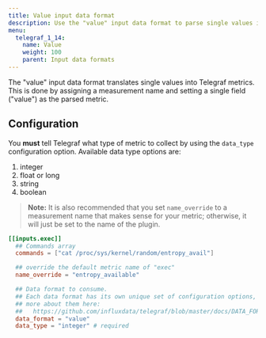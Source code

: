 ```yaml
---
title: Value input data format
description: Use the "value" input data format to parse single values into Telegraf metrics.
menu:
  telegraf_1_14:
    name: Value
    weight: 100
    parent: Input data formats
---
```



The "value" input data format translates single values into Telegraf metrics. This
is done by assigning a measurement name and setting a single field ("value")
as the parsed metric.

## Configuration

You **must** tell Telegraf what type of metric to collect by using the
`data_type` configuration option. Available data type options are:

1. integer
2. float or long
3. string
4. boolean

> **Note:** It is also recommended that you set `name_override` to a measurement
name that makes sense for your metric; otherwise, it will just be set to the
name of the plugin.

```toml
[[inputs.exec]]
  ## Commands array
  commands = ["cat /proc/sys/kernel/random/entropy_avail"]

  ## override the default metric name of "exec"
  name_override = "entropy_available"

  ## Data format to consume.
  ## Each data format has its own unique set of configuration options, read
  ## more about them here:
  ##   https://github.com/influxdata/telegraf/blob/master/docs/DATA_FORMATS_INPUT.md
  data_format = "value"
  data_type = "integer" # required
```
